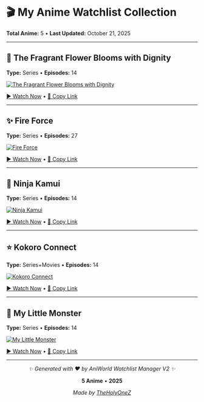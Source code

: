 # 🎬 My Anime Watchlist Collection

**Total Anime:** 5 • **Last Updated:** October 21, 2025

---

## 🌟 The Fragrant Flower Blooms with Dignity

**Type:** Series • **Episodes:** 14

[![The Fragrant Flower Blooms with Dignity](https://aniworld.to/public/img/cover/the-fragrant-flower-blooms-with-dignity-stream-cover-CVsuD1nCoOa88bpXjn53Tmzh36KaSUFW_200x300.png)](https://aniworld.to/anime/stream/the-fragrant-flower-blooms-with-dignity)

[▶️ Watch Now](https://aniworld.to/anime/stream/the-fragrant-flower-blooms-with-dignity) • [🔗 Copy Link](https://aniworld.to/anime/stream/the-fragrant-flower-blooms-with-dignity)

---

## ✨ Fire Force

**Type:** Series • **Episodes:** 27

[![Fire Force](https://aniworld.to/public/img/cover/fire-force-stream-cover-YABtOYerrvqj9VKVLyrImsNUjvADnMYu_200x300.jpg)](https://aniworld.to/anime/stream/fire-force)

[▶️ Watch Now](https://aniworld.to/anime/stream/fire-force) • [🔗 Copy Link](https://aniworld.to/anime/stream/fire-force)

---

## 💫 Ninja Kamui

**Type:** Series • **Episodes:** 14

[![Ninja Kamui](https://aniworld.to/public/img/cover/ninja-kamui-stream-cover-OjgltHIAxWQhmGDREWZEZbWip1HvOY2G_200x300.jpg)](https://aniworld.to/anime/stream/ninja-kamui)

[▶️ Watch Now](https://aniworld.to/anime/stream/ninja-kamui) • [🔗 Copy Link](https://aniworld.to/anime/stream/ninja-kamui)

---

## ⭐ Kokoro Connect

**Type:** Series+Movies • **Episodes:** 14

[![Kokoro Connect](https://aniworld.to/public/img/cover/kokoro-connect-stream-cover-KdSDJddIiboexBtK1U9uozA09ympyLQW_200x300.jpg)](https://aniworld.to/anime/stream/kokoro-connect)

[▶️ Watch Now](https://aniworld.to/anime/stream/kokoro-connect) • [🔗 Copy Link](https://aniworld.to/anime/stream/kokoro-connect)

---

## 🎯 My Little Monster

**Type:** Series • **Episodes:** 14

[![My Little Monster](https://aniworld.to/public/img/cover/my-little-monster-stream-cover-qvRL52cuassjlGGPbh91MBoszsMXuFko_200x300.jpg)](https://aniworld.to/anime/stream/my-little-monster)

[▶️ Watch Now](https://aniworld.to/anime/stream/my-little-monster) • [🔗 Copy Link](https://aniworld.to/anime/stream/my-little-monster)

---


<div align='center'>

*✨ Generated with ❤️ by AniWorld Watchlist Manager V2 ✨*

**5 Anime** • **2025**

*Made by [TheHolyOneZ](https://github.com/TheHolyOneZ)*

</div>